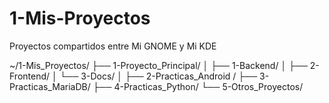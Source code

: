 # 1-Mis-Proyectos
Proyectos compartidos entre Mi GNOME y Mi KDE

~/1-Mis_Proyectos/
├── 1-Proyecto_Principal/
│   ├── 1-Backend/
│   ├── 2-Frontend/
│   └── 3-Docs/
│
├── 2-Practicas_Android /
├── 3-Practicas_MariaDB/
├── 4-Practicas_Python/
└── 5-Otros_Proyectos/

